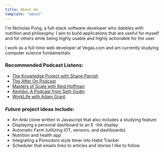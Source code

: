```yaml
---
title: About me
template: "about"
---
```


I'm Nicholas Pung, a full-stack software developer who dabbles with nutrition and philosophy.
I aim to build applications that are useful for myself and for others while being highly usable and highly actionable for the user.

I work as a full-time web developer at Vegas.com and am currently studying computer science fundamentals.

### Recommended Podcast Listens:

- [The Knowledge Project with Shane Parrish](https://fs.blog/knowledge-project/)
- [The After On Podcast](https://after-on.com/)
- [Masters of Scale with Reid Hoffman](https://mastersofscale.com/)
- [Akimbo: A Podcast from Seth Godin](https://www.akimbo.link/)
- [WorkLife with Adam Grant](https://www.ted.com/podcasts/worklife)

### _Future_ project ideas include:

- An Anki clone written in Javascript that also includes a studying feature
- Displaying a personal dashboard to an E -Ink display
- Automatic Farm (utilizing IOT, sensors, and dashboards)
- Nutrition and health app
- Integrating a Pomodoro style timer into Habit Tracker
- Scheduler that emails links to articles and stories I like to follow
